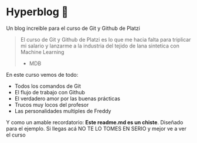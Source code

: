 # Hyperblog 🎈
Un blog increible para el curso de Git y Github de Platzi

> El curso de Git y Github de Platzi es lo que me hacia falta para triplicar mi salario y lanzarme a la industria del tejido de lana sintetica con Machine Learning
> - MDB

En este curso vemos de todo: 
* Todos los comandos de Git
* El flujo de trabajo con Github
* El verdadero amor por las buenas prácticas
* Trucos muy locos del profesor
* Las personalidades multiples de Freddy

Y como un amable recordatorio: **Este readme.md es un chiste**. Diseñado para el ejemplo. Si llegas acá NO TE LO TOMES EN SERIO y mejor ve a ver el curso


